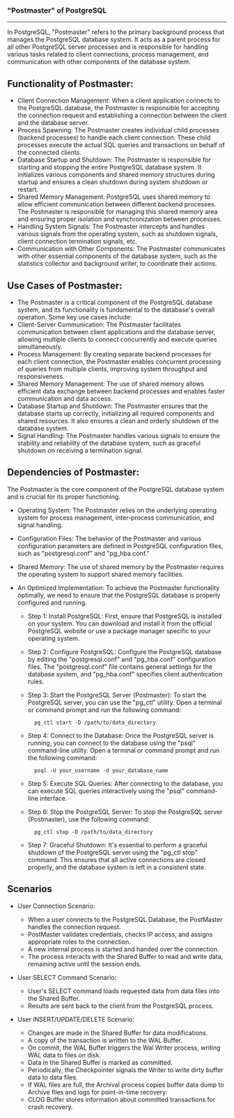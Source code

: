 ### "Postmaster" of PostgreSQL
-----------------------------------

In PostgreSQL, "Postmaster" refers to the primary background process that manages the PostgreSQL database system. It acts as a parent process for all other PostgreSQL server processes and is responsible for handling various tasks related to client connections, process management, and communication with other components of the database system.

Functionality of Postmaster:
-----------------------------
- Client Connection Management: When a client application connects to the PostgreSQL database, the Postmaster is responsible for accepting the connection request and establishing a connection between the client and the database server.
- Process Spawning: The Postmaster creates individual child processes (backend processes) to handle each client connection. These child processes execute the actual SQL queries and transactions on behalf of the connected clients.
- Database Startup and Shutdown: The Postmaster is responsible for starting and stopping the entire PostgreSQL database system. It initializes various components and shared memory structures during startup and ensures a clean shutdown during system shutdown or restart.
- Shared Memory Management: PostgreSQL uses shared memory to allow efficient communication between different backend processes. The Postmaster is responsible for managing this shared memory area and ensuring proper isolation and synchronization between processes.
- Handling System Signals: The Postmaster intercepts and handles various signals from the operating system, such as shutdown signals, client connection termination signals, etc.
- Communication with Other Components: The Postmaster communicates with other essential components of the database system, such as the statistics collector and background writer, to coordinate their actions.

Use Cases of Postmaster:
-------------------------
- The Postmaster is a critical component of the PostgreSQL database system, and its functionality is fundamental to the database's overall operation. Some key use cases include:
- Client-Server Communication: The Postmaster facilitates communication between client applications and the database server, allowing multiple clients to connect concurrently and execute queries simultaneously.
- Process Management: By creating separate backend processes for each client connection, the Postmaster enables concurrent processing of queries from multiple clients, improving system throughput and responsiveness.
- Shared Memory Management: The use of shared memory allows efficient data exchange between backend processes and enables faster communication and data access.
- Database Startup and Shutdown: The Postmaster ensures that the database starts up correctly, initializing all required components and shared resources. It also ensures a clean and orderly shutdown of the database system.
- Signal Handling: The Postmaster handles various signals to ensure the stability and reliability of the database system, such as graceful shutdown on receiving a termination signal.

Dependencies of Postmaster:
----------------------------
The Postmaster is the core component of the PostgreSQL database system and is crucial for its proper functioning. 

- Operating System: The Postmaster relies on the underlying operating system for process management, inter-process communication, and signal handling.
- Configuration Files: The behavior of the Postmaster and various configuration parameters are defined in PostgreSQL configuration files, such as "postgresql.conf" and "pg_hba.conf."
- Shared Memory: The use of shared memory by the Postmaster requires the operating system to support shared memory facilities.
- An Optimized Implementation: To achieve the Postmaster functionality optimally, we need to ensure that the PostgreSQL database is properly configured and running. 

    - Step 1: Install PostgreSQL: First, ensure that PostgreSQL is installed on your system. You can download and install it from the official PostgreSQL website or use a package manager specific to your operating system.

    - Step 2: Configure PostgreSQL: Configure the PostgreSQL database by editing the "postgresql.conf" and "pg_hba.conf" configuration files. The "postgresql.conf" file contains general settings for the database system, and "pg_hba.conf" specifies client authentication rules.

    - Step 3: Start the PostgreSQL Server (Postmaster): To start the PostgreSQL server, you can use the "pg_ctl" utility. Open a terminal or command prompt and run the following command: 
    
            pg_ctl start -D /path/to/data_directory

    - Step 4: Connect to the Database: Once the PostgreSQL server is running, you can connect to the database using the "psql" command-line utility. Open a terminal or command prompt and run the following command: 
    
            psql -U your_username -d your_database_name

    - Step 5: Execute SQL Queries: After connecting to the database, you can execute SQL queries interactively using the "psql" command-line interface. 

    - Step 6: Stop the PostgreSQL Server: To stop the PostgreSQL server (Postmaster), use the following command: 
        
            pg_ctl stop -D /path/to/data_directory

    - Step 7: Graceful Shutdown: It's essential to perform a graceful shutdown of the PostgreSQL server using the "pg_ctl stop" command. This ensures that all active connections are closed properly, and the database system is left in a consistent state.

Scenarios
----------
- User Connection Scenario:
    - When a user connects to the PostgreSQL Database, the PostMaster handles the connection request.
    - PostMaster validates credentials, checks IP access, and assigns appropriate roles to the connection.
    - A new internal process is started and handed over the connection.
    - The process interacts with the Shared Buffer to read and write data, remaining active until the session ends.

- User SELECT Command Scenario:
    - User's SELECT command loads requested data from data files into the Shared Buffer.
    - Results are sent back to the client from the PostgreSQL process.

- User INSERT/UPDATE/DELETE Scenario:
    - Changes are made in the Shared Buffer for data modifications.
    - A copy of the transaction is written to the WAL Buffer.
    - On commit, the WAL Buffer triggers the Wal Writer process, writing WAL data to files on disk.
    - Data in the Shared Buffer is marked as committed.
    - Periodically, the Checkpointer signals the Writer to write dirty buffer data to data files.
    - If WAL files are full, the Archival process copies buffer data dump to Archive files and logs for point-in-time recovery.
    - CLOG Buffer stores information about committed transactions for crash recovery.
